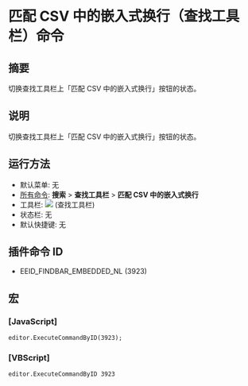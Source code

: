 # 匹配 CSV 中的嵌入式换行（查找工具栏）命令

## 摘要

切换查找工具栏上「匹配 CSV 中的嵌入式换行」按钮的状态。

## 说明

切换查找工具栏上「匹配 CSV 中的嵌入式换行」按钮的状态。

## 运行方法

- 默认菜单: 无
- [所有命令](../tools/all_commands): **搜索**
\> **查找工具栏** \> **匹配 CSV 中的嵌入式换行**
- 工具栏: ![](../../images/find_embedded_newlines..png) (查找工具栏)
- 状态栏: 无
- 默认快捷键: 无

## 插件命令 ID

- EEID\_FINDBAR\_EMBEDDED\_NL (3923)

## 宏

### \[JavaScript\]

```
editor.ExecuteCommandByID(3923);
```

### \[VBScript\]

```
editor.ExecuteCommandByID 3923
```
